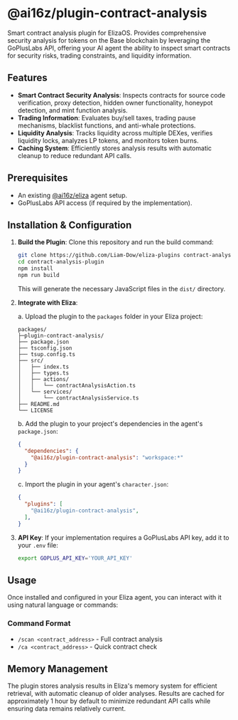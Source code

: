 # @ai16z/plugin-contract-analysis

Smart contract analysis plugin for ElizaOS. Provides comprehensive security analysis for tokens on the Base blockchain by leveraging the GoPlusLabs API, offering your AI agent the ability to inspect smart contracts for security risks, trading constraints, and liquidity information.

## Features
*   **Smart Contract Security Analysis**: Inspects contracts for source code verification, proxy detection, hidden owner functionality, honeypot detection, and mint function analysis.
*   **Trading Information**: Evaluates buy/sell taxes, trading pause mechanisms, blacklist functions, and anti-whale protections.
*   **Liquidity Analysis**: Tracks liquidity across multiple DEXes, verifies liquidity locks, analyzes LP tokens, and monitors token burns.
*   **Caching System**: Efficiently stores analysis results with automatic cleanup to reduce redundant API calls.

## Prerequisites
*   An existing [@ai16z/eliza](https://github.com/elizaOS/eliza) agent setup.
*   GoPlusLabs API access (if required by the implementation).

## Installation & Configuration

1.  **Build the Plugin**: Clone this repository and run the build command:
    ```bash
    git clone https://github.com/Liam-Dow/eliza-plugins contract-analysis-plugin
    cd contract-analysis-plugin
    npm install
    npm run build
    ```
    This will generate the necessary JavaScript files in the `dist/` directory.

2.  **Integrate with Eliza**: 
   
    a. Upload the plugin to the `packages` folder in your Eliza project:
    ```
    packages/
    ├─plugin-contract-analysis/
    ├── package.json
    ├── tsconfig.json
    ├── tsup.config.ts
    ├── src/
    │   ├── index.ts
    │   ├── types.ts
    │   ├── actions/
    │   │   └── contractAnalysisAction.ts
    │   └── services/
    │       └── contractAnalysisService.ts
    ├── README.md
    └── LICENSE
    ```

    b. Add the plugin to your project's dependencies in the agent's `package.json`:
    ```json
    {
      "dependencies": {
        "@ai16z/plugin-contract-analysis": "workspace:*"
      }
    }
    ```

    c. Import the plugin in your agent's `character.json`:
    ```json
    {
      "plugins": [
        "@ai16z/plugin-contract-analysis",
      ],
    }
    ```

3.  **API Key**: If your implementation requires a GoPlusLabs API key, add it to your `.env` file:
    ```bash
    export GOPLUS_API_KEY='YOUR_API_KEY'
    ```

## Usage

Once installed and configured in your Eliza agent, you can interact with it using natural language or commands:

### Command Format
*   `/scan <contract_address>` - Full contract analysis
*   `/ca <contract_address>` - Quick contract check

## Memory Management

The plugin stores analysis results in Eliza's memory system for efficient retrieval, with automatic cleanup of older analyses. Results are cached for approximately 1 hour by default to minimize redundant API calls while ensuring data remains relatively current.
